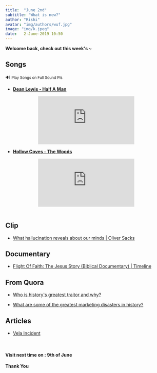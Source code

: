 ```yaml
---
title:  "June 2nd"
subtitle: "What is new?"
author: "Rishi"
avatar: "img/authors/wuf.jpg"
image: "img/k.jpeg"
date:   2-June-2019 10:50
---
```


__Welcome back, check out this week's ~__

## Songs

🔊 <small>Play Songs on Full Sound Pls</small>

- __[Dean Lewis - Half A Man](https://youtu.be/lD5jhtkVuOY)__

<center><iframe src="https://www.youtube.com/embed/lD5jhtkVuOY" frameborder="0" allow="accelerometer; autoplay; encrypted-media; gyroscope; picture-in-picture" allowfullscreen></iframe></center>

- __[Hollow Coves - The Woods](https://youtu.be/2Q466ZPyNAo)__

<center><iframe src="https://www.youtube.com/embed/2Q466ZPyNAo" frameborder="0" allow="accelerometer; autoplay; encrypted-media; gyroscope; picture-in-picture" allowfullscreen></iframe></center>

<br>

## Clip

- <a href="https://youtu.be/SgOTaXhbqPQ" target="_blank">What hallucination reveals about our minds | Oliver Sacks</a>

## Documentary

- <a href="https://www.youtube.com/watch?v=gU5p6061M34" target="_blank">Flight Of Faith: The Jesus Story (Biblical Documentary) | Timeline</a>

## From Quora

- <a href="https://qr.ae/TWhP2B" target="_blank">Who is history's greatest traitor and why?</a>

- <a href="https://qr.ae/TWhPY1" target="_blank">What are some of the greatest marketing disasters in history?</a>

## Articles

- <a href="https://en.wikipedia.org/wiki/Vela_Incident" target="_blank">Vela Incident</a>

<br>

#### __Visit next time on :__ __9th of June__

__Thank You__
